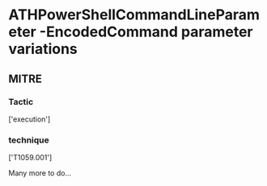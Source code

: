 # ATHPowerShellCommandLineParameter -EncodedCommand parameter variations

## MITRE

### Tactic
['execution']

### technique
['T1059.001']

Many more to do...
